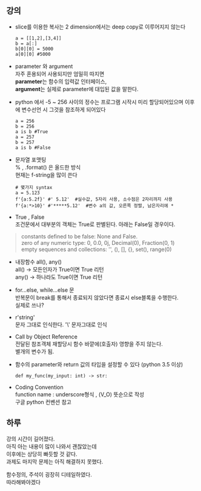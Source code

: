 ## 강의

* slice를 이용한 복사는 2 dimension에서는 deep copy로 이루어지지 않는다

      a = [[1,2],[3,4]]
      b = a[:]
      b[0][0] = 5000
      a[0][0] #5000

* parameter 와 argument   
자주 혼용되어 사용되지만 엄밀히 따지면  
**parameter**는 함수의 입력값 인터페이스,  
**argument**는 실제로 parameter에 대입된 값을 말한다.

* python 에서 -5 ~ 256 사이의 정수는 프로그램 시작시 미리 할당되어있으며 이후에 변수선언 시 그것을 참조하게 되어있다

      a = 256
      b = 256
      a is b #True
      a = 257
      b = 257
      a is b #False 
      
* 문자열 포맷팅  
% , .format() 은 올드한 방식  
현재는 f-string을 많이 쓴다  
      
      # 몇가지 syntax     
      a = 5.123
      f'{a:5.2f}' #' 5.12'  #실수값, 5자리 사용, 소수점은 2자리까지 사용
      f'{a:*>10}' #'*****5.12'  #변수 a의 값, 오른쪽 정렬, 남은자리에 *
    
* True , False  
조건문에서 대부분의 객체는 True로 판별된다.
아래는 False일 경우이다.  
> constants defined to be false: None and False.  
zero of any numeric type: 0, 0.0, 0j, Decimal(0), Fraction(0, 1)  
empty sequences and collections: '', (), [], {}, set(), range(0)

* 내장함수 all(), any()  
all() -> 모든인자가 True이면 True 리턴  
any() -> 하나라도 True이면 True 리턴

* for...else, while...else 문   
반복문이 break를 통해서 종료되지 않았다면 종료시 else블록을 수행한다.   
실제로 쓰나?

* r'string'  
문자 그대로 인식한다. '\\' 문자그대로 인식

* Call by Object Reference  
전달된 참조객체 재할당시 함수 바깥에(호출자) 영향을 주지 않는다.  
별개의 변수가 됨.

* 함수의 parameter와 return 값의 타입을 설정할 수 있다 (python 3.5 이상)  

      def my_func(my_input: int) -> str:
      
* Coding Convention  
function name : underscore형식 , (V_O) 뜻순으로 작성  
구글 python 컨벤션 참고

## 하루   
강의 시간이 길어졌다.  
아직 아는 내용이 많이 나와서 괜찮았는데  
이후에는 상당히 빠듯할 것 같다.  
과제도 마지막 문제는 아직 해결하지 못했다.  

함수정의, 주석이 굉장히 디테일하였다.  
따라해봐야겠다
